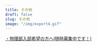 ```yaml
---
title: その他
draft: false
slug: その他
image: "/img/export4.gif"
---
```


[・物理部入部希望の方へ(随時募集中です！)](/pdf/keizi.pdf)
